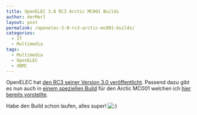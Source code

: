 ```yaml
---
title: OpenELEC 3.0 RC3 Arctic MC001 Builds
author: derMerl
layout: post
permalink: /openelec-3-0-rc3-arctic-mc001-builds/
categories:
  - IT
  - Multimedia
tags:
  - Multimedia
  - OpenELEC
  - XBMC
---
```

OpenELEC hat <a href="http://www.openelec.tv/news/22-releases/83-openelec-3-0-rc3-released" target="_blank">den RC3 seiner Version 3.0 veröffentlicht</a>. Passend dazu gibt es nun auch in <a href="http://www.openelec.tv/get-openelec/viewcategory/11-arctic-mc001-builds" target="_blank">einem speziellen Build</a> für den Arctic MC001 welchen ich <a href="http://www.sysdump.de/dreamteam-arctic-mc001-mit-openelec/" target="_blank">hier bereits vorstellte</a>.

Habe den Build schon laufen, alles super! <img src="http://www.sysdump.de/wp-includes/images/smilies/icon_smile.gif" alt=":)" class="wp-smiley" />